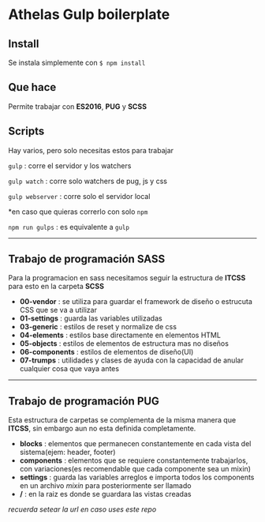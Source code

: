 # Athelas Gulp boilerplate



## Install

Se instala simplemente con ```$ npm install```

## Que hace

Permite trabajar con **ES2016**, **PUG** y **SCSS**

## Scripts

Hay varios, pero solo necesitas estos para trabajar

```gulp``` : corre el servidor y los watchers

```gulp watch``` : corre solo watchers de pug, js y css

```gulp webserver``` : corre solo el servidor local

*en caso que quieras correrlo con solo ```npm```

```npm run gulps``` : es equivalente a ```gulp```

------------------------------------

## Trabajo de programación SASS

Para la programacion en sass necesitamos seguir la estructura de **ITCSS**
para esto en la carpeta **SCSS**

* **00-vendor** : se utiliza para guardar el framework de diseño o estrucuta CSS que se va a utilizar
* **01-settings** : guarda las variables utilizadas
* **03-generic** : estilos de reset y normalize de css
* **04-elements** : estilos base directamente en elementos HTML
* **05-objects** : estilos de elementos de estructura mas no diseños
* **06-components** : estilos de elementos de diseño(UI)
* **07-trumps** : utilidades y clases de ayuda con la capacidad de anular cualquier cosa que vaya antes

-------------------------------------

## Trabajo de programación PUG

Esta estructura de carpetas se complementa de la misma manera que **ITCSS**, sin embargo aun no esta definida completamente.

* **blocks** : elementos que permanecen constantemente en cada vista del sistema(ejem: header, footer)
* **components** : elementos que se requiere constantemente trabajarlos, con variaciones(es recomendable que cada componente sea un mixin)
* **settings** : guarda las variables arreglos e importa todos los components en un archivo *mixin* para posteriormente ser llamado
* **/** : en la raiz es donde se guardara las vistas creadas


*recuerda setear la url en caso uses este repo*